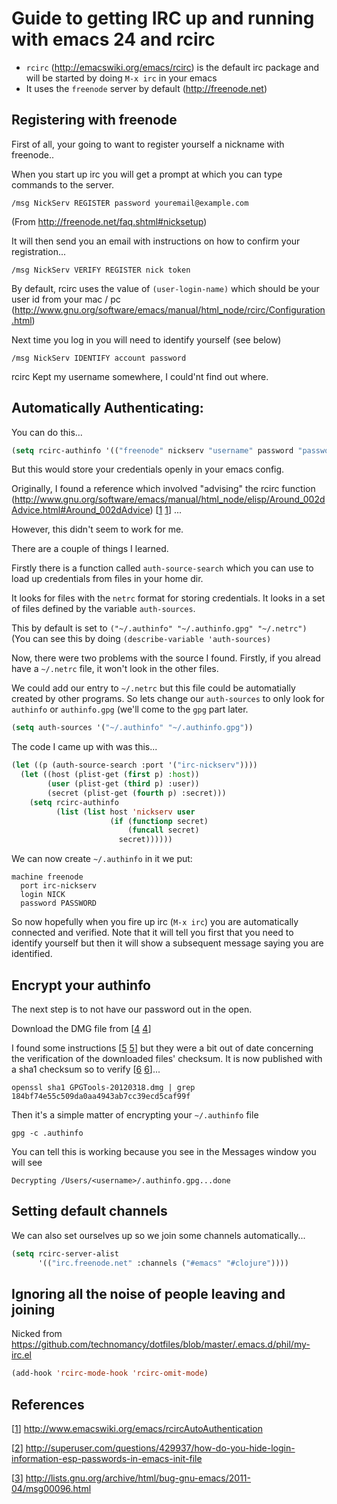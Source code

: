 # Guide to getting IRC up and running with emacs 24 and rcirc

- `rcirc` (http://emacswiki.org/emacs/rcirc) is the default irc package and will be started by doing `M-x irc` in your emacs
- It uses the `freenode` server by default (http://freenode.net)


## Registering with freenode

First of all, your going to want to register yourself a nickname with freenode..

When you start up irc you will get a prompt at which you can type commands to the server.

```
/msg NickServ REGISTER password youremail@example.com
```

(From http://freenode.net/faq.shtml#nicksetup)

It will then send you an email with instructions on how to confirm your registration...

```
/msg NickServ VERIFY REGISTER nick token
```

By default, rcirc uses the value of `(user-login-name)` which should be your user id from your mac / pc (http://www.gnu.org/software/emacs/manual/html_node/rcirc/Configuration.html)

Next time you log in you will need to identify yourself (see below)

```
/msg NickServ IDENTIFY account password
```

rcirc Kept my username somewhere, I could'nt find out where.

## Automatically Authenticating:

You can do this...
```lisp
(setq rcirc-authinfo '(("freenode" nickserv "username" password "password")))
```

But this would store your credentials openly in your emacs config.

Originally, I found a reference which involved "advising" the rcirc function (http://www.gnu.org/software/emacs/manual/html_node/elisp/Around_002dAdvice.html#Around_002dAdvice) [[1] [1]] ...

However, this didn't seem to work for me.

There are a couple of things I learned. 

Firstly there is a function called `auth-source-search` which you can use to load up credentials from files in your home dir. 

It looks for files with the `netrc` format for storing credentials. It looks in a set of files defined by the variable `auth-sources`.

This by default is set to `("~/.authinfo" "~/.authinfo.gpg" "~/.netrc")` (You can see this by doing `(describe-variable 'auth-sources)`

Now, there were two problems with the source I found. Firstly, if you alread have a `~/.netrc` file, it won't look in the other files. 

We could add our entry to `~/.netrc` but this file could be automatially created by other programs. So lets change our `auth-sources` to only look for `authinfo` or `authinfo.gpg` (we'll come to the `gpg` part later.

```lisp
(setq auth-sources '("~/.authinfo" "~/.authinfo.gpg"))
```

The code I came up with was this...

```lisp
(let ((p (auth-source-search :port '("irc-nickserv"))))   
  (let ((host (plist-get (first p) :host))
        (user (plist-get (third p) :user))
        (secret (plist-get (fourth p) :secret)))
    (setq rcirc-authinfo
          (list (list host 'nickserv user
                      (if (functionp secret)
                          (funcall secret)
                        secret))))))
```

We can now create `~/.authinfo` in it we put:

```
machine freenode 
  port irc-nickserv 
  login NICK
  password PASSWORD
```

So now hopefully when you fire up irc (`M-x irc`) you are automatically connected and verified. Note that it will tell you first that you need to identify yourself but then it will show a subsequent message saying you are identified.

## Encrypt your authinfo

The next step is to not have our password out in the open.

Download the DMG file from [[4] [4]]

I found some instructions [[5] [5]] but they were a bit out of date concerning the verification of the downloaded files' checksum. It is now published with a sha1 checksum so to verify [[6] [6]]...

```
openssl sha1 GPGTools-20120318.dmg | grep 184bf74e55c509da0aa4943ab7cc39ecd5caf99f 
```

Then it's a simple matter of encrypting your `~/.authinfo` file

```
gpg -c .authinfo
```

You can tell this is working because you see in the Messages window you will see

```
Decrypting /Users/<username>/.authinfo.gpg...done
```

## Setting default channels

We can also set ourselves up so we join some channels automatically...
```lisp
(setq rcirc-server-alist
      '(("irc.freenode.net" :channels ("#emacs" "#clojure"))))
```

## Ignoring all the noise of people leaving and joining

Nicked from https://github.com/technomancy/dotfiles/blob/master/.emacs.d/phil/my-irc.el

```lisp
(add-hook 'rcirc-mode-hook 'rcirc-omit-mode)
```

## References

[1]: http://www.emacswiki.org/emacs/rcircAutoAuthentication "rcirc authentication"
[2]: http://superuser.com/questions/429937/how-do-you-hide-login-information-esp-passwords-in-emacs-init-file "Dodgy format of authinf file"
[3]: http://lists.gnu.org/archive/html/bug-gnu-emacs/2011-04/msg00096.html "Good version of the authinf file"
[4]: https://www.gpgtools.org/installer/index.html#releasenotes "Pgp installer os x"
[5]: http://www.robertsosinski.com/2008/02/18/working-with-pgp-and-mac-os-x/ "Working with pgp on os x"
[6]: http://support.apple.com/kb/HT1652 "How to verify a sha1 digest"
[7]: http://www.cyberciti.biz/tips/linux-how-to-encrypt-and-decrypt-files-with-a-password.html


[[1][1]] http://www.emacswiki.org/emacs/rcircAutoAuthentication

[[2][2]] http://superuser.com/questions/429937/how-do-you-hide-login-information-esp-passwords-in-emacs-init-file 

[[3][3]] http://lists.gnu.org/archive/html/bug-gnu-emacs/2011-04/msg00096.html 
